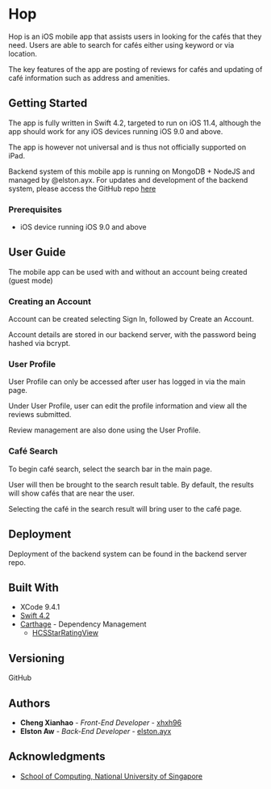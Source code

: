 # Hop

Hop is an iOS mobile app that assists users in looking for the cafés that they need. Users are able to search for cafés either using keyword or via location.

The key features of the app are posting of reviews for cafés and updating of café information such as address and amenities.


## Getting Started

The app is fully written in Swift 4.2, targeted to run on iOS 11.4, although the app should work for any iOS devices running iOS 9.0 and above.

The app is however not universal and is thus not officially supported on iPad. 

Backend system of this mobile app is running on MongoDB + NodeJS and managed by @elston.ayx. For updates and development of the backend system, please access the GitHub repo [here](https://github.com/elstonayx/hopdbserver)


### Prerequisites
* iOS device running iOS 9.0 and above


## User Guide
The mobile app can be used with and without an account being created (guest mode)


### Creating an Account
Account can be created selecting Sign In, followed by Create an Account. 

Account details are stored in our backend server, with the password being hashed via bcrypt.


### User Profile
User Profile can only be accessed after user has logged in via the main page.

Under User Profile, user can edit the profile information and view all the reviews submitted. 

Review management are also done using the User Profile.


### Café Search
To begin café search, select the search bar in the main page. 

User will then be brought to the search result table. By default, the results will show cafés that are near the user. 

Selecting the café in the search result will bring user to the café page. 



## Deployment
Deployment of the backend system can be found in the backend server repo. 


## Built With
* XCode 9.4.1
* [Swift 4.2](https://github.com/apple/swift)
* [Carthage](https://github.com/Carthage/Carthage) - Dependency Management
  * [HCSStarRatingView](https://github.com/hsousa/HCSStarRatingView)


## Versioning
GitHub

## Authors
* **Cheng Xianhao** - *Front-End Developer* - [xhxh96](https://github.com/xhxh96)
* **Elston Aw** - *Back-End Developer* - [elston.ayx](https://github.com/elston.ayx)


## Acknowledgments
* [School of Computing, National University of Singapore](https://www.comp.nus.edu.sg)
